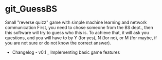 # git_GuessBS
Small "reverse quizz" game with simple machine learning and network communication
First, you need to chose someone from the BS dept., then this software will try to guess who this is. To achieve that, it will ask you questions, and you will have to by Y (for yes), N (for no), or M (for maybe, if you are not sure or do not know the correct answer).
- Changelog - 
v0.1 _ Implementing basic game features